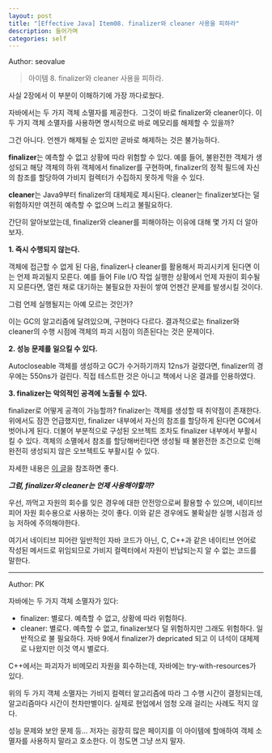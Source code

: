 ```yaml
---
layout: post
title: "[Effective Java] Item08. finalizer와 cleaner 사용을 피하라"
description: 들어가며
categories: self
---
```


Author: seovalue

> 아이템 8. finalizer와 cleaner 사용을 피하라.

사실 2장에서 이 부분이 이해하기에 가장 까다로웠다.

자바에서는 두 가지 객체 소멸자를 제공한다.  그것이 바로 finalizer와 cleaner이다. 이 두 가지 객체 소멸자를 사용하면 명시적으로 바로 메모리를 해제할 수 있을까?

그건 아니다. 언젠가 해제될 순 있지만 곧바로 해제하는 것은 불가능하다.

**finalizer**는 예측할 수 없고 상황에 따라 위험할 수 있다. 예를 들어, 불완전한 객체가 생성되고 해당 객체의 하위 객체에서 finalizer를 구현하며, finalizer의 정적 필드에 자신의 참조를 할당하여 가비지 컬렉터가 수집하지 못하게 막을 수 있다.

**cleaner**는 Java9부터 finalizer의 대체제로 제시된다. cleaner는 finalizer보다는 덜 위험하지만 여전히 예측할 수 없으며 느리고 불필요하다.

간단히 알아보았는데, finalizer와 cleaner를 피해야하는 이유에 대해 몇 가지 더 알아보자.

**1\. 즉시 수행되지 않는다.**

객체에 접근할 수 없게 된 다음, finalizer나 cleaner를 활용해서 파괴시키게 된다면 이는 언제 파괴될지 모른다. 예를 들어 File I/O 작업 실행한 상황에서 언제 자원이 회수될 지 모른다면, 열린 채로 대기하는 불필요한 자원이 쌓여 언젠간 문제를 발생시킬 것이다.

그럼 언제 실행될지는 아예 모르는 것인가?

이는 GC의 알고리즘에 달려있으며, 구현마다 다르다. 결과적으로는 finalizer와 cleaner의 수행 시점에 객체의 파괴 시점이 의존된다는 것은 문제이다.

**2\. 성능 문제를 일으킬 수 있다.**

Autocloseable 객체를 생성하고 GC가 수거하기까지 12ns가 걸렸다면, finalizer의 경우에는 550ns가 걸린다. 직접 테스트한 것은 아니고 책에서 나온 결과를 인용하였다.

**3\. finalizer는 악의적인 공격에 노출될 수 있다.**

finalizer로 어떻게 공격이 가능할까? finalizer는 객체를 생성할 때 취약점이 존재한다. 위에서도 잠깐 언급했지만, finalizer 내부에서 자신의 참조를 할당하게 된다면 GC에서 벗어나게 된다. 더불어 부분적으로 구성된 오브젝트 조차도 finalizer 내부에서 부활시킬 수 있다. 객체의 소멸에서 참조를 할당해버린다면 생성될 때 불완전한 조건으로 인해 완전히 생성되지 않은 오브젝트도 부활시킬 수 있다.

자세한 내용은 [이 글](https://yangbongsoo.tistory.com/8?category=919799)을 참조하면 좋다.

_**그럼, finalizer와 cleaner는 언제 사용해야할까?**_

우선, 까먹고 자원의 회수를 잊은 경우에 대한 안전망으로써 활용할 수 있으며, 네이티브 피어 자원 회수용으로 사용하는 것이 좋다. 이와 같은 경우에도 불확실한 실행 시점과 성능 저하에 주의해야한다.

여기서 네이티브 피어란 일반적인 자바 코드가 아닌, C, C++과 같은 네이티브 언어로 작성된 메서드로 위임되므로 가비지 컬렉터에서 자원이 반납되는지 알 수 없는 코드를 말한다.

-----

Author: PK

자바에는 두 가지 객체 소멸자가 있다:

- finalizer: 별로다. 예측할 수 없고, 상황에 따라 위험하다.
- cleaner: 별로다. 예측할 수 없고, finalizer보다 덜 위험하지만 그래도 위험하다. 일반적으로 불 필요하다. 자바 9에서 finalizer가 depricated 되고 이 녀석이 대체제로 나왔지만 이것 역시 별로다.

C++에서는 파괴자가 비메모리 자원을 회수하는데, 자바에는 try-with-resources가 있다.

위의 두 가지 객체 소멸자는 가비지 컬렉터 알고리즘에 따라 그 수행 시간이 결정되는데, 알고리즘마다 시간이 천차만별이다. 실제로 현업에서 엄청 오래 걸리는 사례도 적지 않다.

성능 문제와 보안 문제 등... 저자는 굉장히 많은 페이지를 이 아이템에 할애하여 객체 소멸자를 사용하지 말라고 호소한다. 이 정도면 그냥 쓰지 말자.
